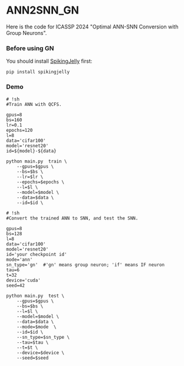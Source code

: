# ANN2SNN_GN

Here is the code for ICASSP 2024 "Optimal ANN-SNN Conversion with Group Neurons".

### Before using GN
You should install [SpikingJelly](https://github.com/fangwei123456/spikingjelly) first:
```
pip install spikingjelly
```

### Demo
```
# !sh
#Train ANN with QCFS.

gpus=8
bs=160
lr=0.1
epochs=120
l=8
data='cifar100'
model='resnet20'
id=${model}-${data}

python main.py  train \
    --gpus=$gpus \
    --bs=$bs \
    --lr=$lr \
    --epochs=$epochs \
    --l=$l \
    --model=$model \
    --data=$data \
    --id=$id \
```
```
# !sh
#Convert the trained ANN to SNN, and test the SNN.

gpus=8
bs=128
l=8
data='cifar100'
model='resnet20'
id='your checkpoint id'
mode='ann'
sn_type='gn'  #'gn' means group neuron; 'if' means IF neuron
tau=6
t=32
device='cuda'
seed=42

python main.py  test \
    --gpus=$gpus \
    --bs=$bs \
    --l=$l \
    --model=$model \
    --data=$data \
    --mode=$mode  \
    --id=$id \
    --sn_type=$sn_type \
    --tau=$tau \
    --t=$t \
    --device=$device \
    --seed=$seed

